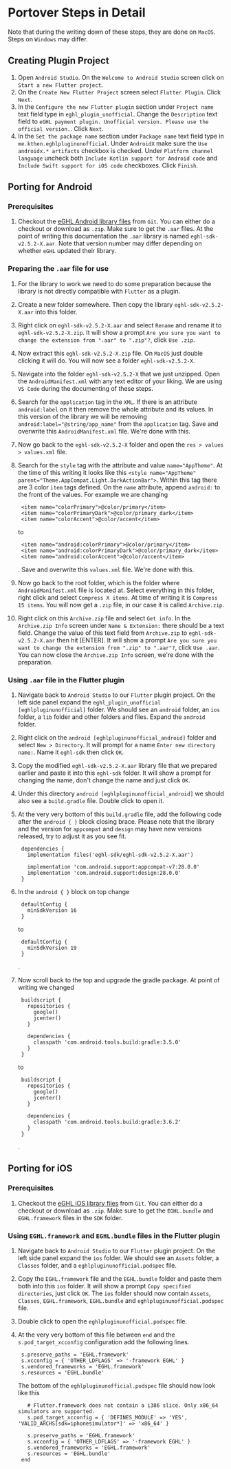# Portover Steps in Detail
Note that during the writing down of these steps, they are done on `MacOS`. Steps on `Windows` may differ.

## Creating Plugin Project
1. Open `Android Studio`. On the `Welcome to Android Studio` screen click on `Start a new Flutter project`.
2. On the `Create New Flutter Project` screen select `Flutter Plugin`. Click `Next`.
3. In the `Configure the new Flutter plugin` section under `Project name` text field type in `eghl_plugin_unofficial`. Change the `Description` text field to `eGHL payment plugin. Unofficial version. Please use the official version.`. Click `Next`.
4. In the `Set the package name` section under `Package name` text field type in `me.kthen.eghlpluginunofficial`. Under `AndroidX` make sure the `Use androidx.* artifacts` checkbox is checked. Under `Platform channel language` uncheck both `Include Kotlin support for Android code` and `Include Swift support for iOS code` checkboxes. Click `Finish`.

## Porting for Android
### Prerequisites
1. Checkout the [eGHL Android library files](https://bitbucket.org/eghl/android/src/master/) from `Git`. You can either do a checkout or download as `.zip`. Make sure to get the `.aar` files. At the point of writing this documentation the `.aar` library is named `eghl-sdk-v2.5.2-X.aar`. Note that version number may differ depending on whether `eGHL` updated their library.

### Preparing the `.aar` file for use
1. For the library to work we need to do some preparation because the library is not directly compatible with `Flutter` as a plugin.
2. Create a new folder somewhere. Then copy the library `eghl-sdk-v2.5.2-X.aar` into this folder.
3. Right click on `eghl-sdk-v2.5.2-X.aar` and select `Rename` and rename it to `eghl-sdk-v2.5.2-X.zip`. It will show a prompt `Are you sure you want to change the extension from ".aar" to ".zip"?`, click `Use .zip`.
4. Now extract this `eghl-sdk-v2.5.2-X.zip` file. On `MacOS` just double clicking it will do. You will now see a folder `eghl-sdk-v2.5.2-X`.
5. Navigate into the folder `eghl-sdk-v2.5.2-X` that we just unzipped. Open the `AndroidManifest.xml` with any text editor of your liking. We are using `VS Code` during the documenting of these steps.
6. Search for the `application` tag in the `XML`. If there is an attribute `android:label` on it then remove the whole attribute and its values. In this version of the library we will be removing `android:label="@string/app_name"` from the `application` tag. Save and overwrite this `AndroidManifest.xml` file. We're done with this.
7. Now go back to the `eghl-sdk-v2.5.2-X` folder and open the `res > values > values.xml` file.
8. Search for the `style` tag with the attribute and value `name="AppTheme"`. At the time of this writing it looks like this `<style name="AppTheme" parent="Theme.AppCompat.Light.DarkActionBar">`. Within this tag there are 3 color `item` tags defined. On the `name` attribute, append `android:` to the front of the values. For example we are changing

        <item name="colorPrimary">@color/primary</item>
        <item name="colorPrimaryDark">@color/primary_dark</item>
        <item name="colorAccent">@color/accent</item>

    to

        <item name="android:colorPrimary">@color/primary</item>
        <item name="android:colorPrimaryDark">@color/primary_dark</item>
        <item name="android:colorAccent">@color/accent</item>
    . Save and overwrite this `values.xml` file. We're done with this.
9. Now go back to the root folder, which is the folder where `AndroidManifest.xml` file is located at. Select everything in this folder, right click and select `Compress X items`. At time of writing it is `Compress 15 items`. You will now get a `.zip` file, in our case it is called `Archive.zip`.
10. Right click on this `Archive.zip` file and select `Get info`. In the `Archive.zip Info` screen under `Name & Extension:` there should be a text field. Change the value of this text field from `Archive.zip` to `eghl-sdk-v2.5.2-X.aar` then hit [ENTER]. It will show a prompt `Are you sure you want to change the extension from ".zip" to ".aar"?`, click `Use .aar`. You can now close the `Archive.zip Info` screen, we're done with the preparation.

### Using `.aar` file in the Flutter plugin
1. Navigate back to `Android Studio` to our `Flutter` plugin project. On the left side panel expand the `eghl_plugin_unofficial [eghlpluginunofficial]` folder. We should see an `android` folder, an `ios` folder, a `lib` folder and other folders and files. Expand the `android` folder.
2. Right click on the `android [eghlpluginunofficial_android]` folder and select `New > Directory`. It will prompt for a name `Enter new directory name:`. Name it `eghl-sdk` then click `OK`.
3. Copy the modified `eghl-sdk-v2.5.2-X.aar` library file that we prepared earlier and paste it into this `eghl-sdk` folder. It will show a prompt for changing the name, don't change the name and just click `OK`.
4. Under this directory `android [eghlpluginunofficial_android]` we should also see a `build.gradle` file. Double click to open it.
5. At the very very bottom of this `build.gradle` file, add the following code after the `android { }` block closing brace. Please note that the library and the version for `appcompat` and `design` may have new versions released, try to adjust it as you see fit.

        dependencies {
          implementation files('eghl-sdk/eghl-sdk-v2.5.2-X.aar')

          implementation 'com.android.support:appcompat-v7:28.0.0'
          implementation 'com.android.support:design:28.0.0'
        }
6. In the `android { }` block on top change

        defaultConfig {
          minSdkVersion 16
        }

    to

        defaultConfig {
          minSdkVersion 19
        }
    .
7. Now scroll back to the top and upgrade the gradle package. At point of writing we changed

        buildscript {
          repositories {
            google()
            jcenter()
          }

          dependencies {
            classpath 'com.android.tools.build:gradle:3.5.0'
          }
        }

    to

        buildscript {
          repositories {
            google()
            jcenter()
          }

          dependencies {
            classpath 'com.android.tools.build:gradle:3.6.2'
          }
        }
    .

## Porting for iOS
### Prerequisites
1. Checkout the [eGHL iOS library files](https://bitbucket.org/eghl/ios/src/master/) from `Git`. You can either do a checkout or download as `.zip`. Make sure to get the `EGHL.bundle` and `EGHL.framework` files in the `SDK` folder.

### Using `EGHL.framework` and `EGHL.bundle` files in the Flutter plugin
1. Navigate back to `Android Studio` to our `Flutter` plugin project. On the left side panel expand the `ios` folder. We should see an `Assets` folder, a `Classes` folder, and a `eghlpluginunofficial.podspec` file.
2. Copy the `EGHL.framework` file and the `EGHL.bundle` folder and paste them both into this `ios` folder. It will show a prompt `Copy specified directories`, just click `OK`. The `ios` folder should now contain `Assets`, `Classes`, `EGHL.framework`, `EGHL.bundle` and `eghlpluginunofficial.podspec` file.
3. Double click to open the `eghlpluginunofficial.podspec` file.
4. At the very very bottom of this file between `end` and the `s.pod_target_xcconfig` configuration add the following lines.

        s.preserve_paths = 'EGHL.framework'
        s.xcconfig = { 'OTHER_LDFLAGS' => '-framework EGHL' }
        s.vendored_frameworks = 'EGHL.framework'
        s.resources = 'EGHL.bundle'

    The bottom of the `eghlpluginunofficial.podspec` file should now look like this

          # Flutter.framework does not contain a i386 slice. Only x86_64 simulators are supported.
          s.pod_target_xcconfig = { 'DEFINES_MODULE' => 'YES', 'VALID_ARCHS[sdk=iphonesimulator*]' => 'x86_64' }

          s.preserve_paths = 'EGHL.framework'
          s.xcconfig = { 'OTHER_LDFLAGS' => '-framework EGHL' }
          s.vendored_frameworks = 'EGHL.framework'
          s.resources = 'EGHL.bundle'
        end
